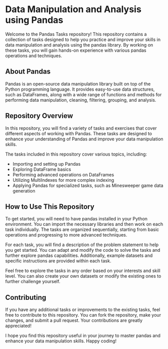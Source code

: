 # Data Manipulation and Analysis using Pandas

Welcome to the Pandas Tasks repository! This repository contains a collection of tasks designed to help you practice and improve your skills in data manipulation and analysis using the pandas library. By working on these tasks, you will gain hands-on experience with various pandas operations and techniques.

## About Pandas
Pandas is an open-source data manipulation library built on top of the Python programming language. It provides easy-to-use data structures, such as DataFrames, along with a wide range of functions and methods for performing data manipulation, cleaning, filtering, grouping, and analysis.

## Repository Overview
In this repository, you will find a variety of tasks and exercises that cover different aspects of working with Pandas. These tasks are designed to enhance your understanding of Pandas and improve your data manipulation skills.

The tasks included in this repository cover various topics, including:

- Importing and setting up Pandas
- Exploring DataFrame basics
- Performing advanced operations on DataFrames
- Utilizing MultiIndexes for more complex indexing
- Applying Pandas for specialized tasks, such as Minesweeper game data generation

## How to Use This Repository
To get started, you will need to have pandas installed in your Python environment. You can import the necessary libraries and then work on each task individually. The tasks are organized sequentially, starting from basic operations and progressing to more advanced techniques.

For each task, you will find a description of the problem statement to help you get started. You can adapt and modify the code to solve the tasks and further explore pandas capabilities. Additionally, example datasets and specific instructions are provided within each task.

Feel free to explore the tasks in any order based on your interests and skill level. You can also create your own datasets or modify the existing ones to further challenge yourself. 

## Contributing
If you have any additional tasks or improvements to the existing tasks, feel free to contribute to this repository. You can fork the repository, make your changes, and submit a pull request. Your contributions are greatly appreciated!

I hope you find this repository useful in your journey to master pandas and enhance your data manipulation skills. Happy coding!
